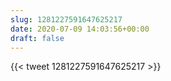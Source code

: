 ```yaml
---
slug: 1281227591647625217
date: 2020-07-09 14:03:56+00:00
draft: false
---
```


{{< tweet 1281227591647625217 >}}
